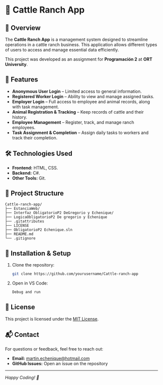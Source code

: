 # 🐄 Cattle Ranch App

## 📌 Overview
The **Cattle Ranch App** is a management system designed to streamline operations in a cattle ranch business. This application allows different types of users to access and manage essential data efficiently.

This project was developed as an assignment for **Programación 2** at **ORT University**.

## 🚀 Features
- **Anonymous User Login** – Limited access to general information.
- **Registered Worker Login** – Ability to view and manage assigned tasks.
- **Employer Login** – Full access to employee and animal records, along with task management.
- **Animal Registration & Tracking** – Keep records of cattle and their history.
- **Employee Management** – Register, track, and manage ranch employees.
- **Task Assignment & Completion** – Assign daily tasks to workers and track their completion.

## 🛠️ Technologies Used
- **Frontend:** HTML, CSS.
- **Backend:** C#.
- **Other Tools:** Git.

## 📂 Project Structure
```
Cattle-ranch-app/
├── EstanciaWeb/
├── Interfaz ObligatorioP2 DeGregorio y Echenique/
├── LogicaObligatorioP2 De gregorio y Echenique
├── .gitattributes
├── LICENSE
├── ObligatorioP2 Echenique.sln
├── README.md
└── .gitignore
```

## 🚀 Installation & Setup
1. Clone the repository:
   ```sh
   git clone https://github.com/yourusername/Cattle-ranch-app
   ```
2. Open in VS Code:
   ```sh
   Debug and run
   ```

## 📄 License
This project is licensed under the [MIT License](LICENSE).

## 📬 Contact
For questions or feedback, feel free to reach out:
- **Email:** martin.echenique@hotmail.com
- **GitHub Issues:** Open an issue on the repository

---
*Happy Coding! 🚀*

